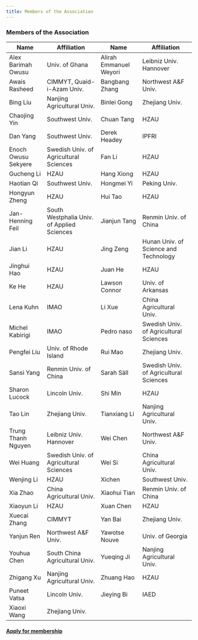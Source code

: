 ```yaml
---
title: Members of the Association
---
```


<h3 class="post_flex_center_center">
    Members of the Association
</h3>

| Name                | Affiliation                                | Name                   | Affiliation     |
|---------------------|--------------------------------------------|------------------------|-----------------| 
| Alex Barimah Owusu  | Univ. of Ghana                             | Alirah Emmanuel Weyori | Leibniz Univ. Hannover |
| Awais Rasheed       | CIMMYT, Quaid-i-Azam Univ.                 | Bangbang Zhang         | Northwest A&F Univ. |
| Bing Liu            | Nanjing Agricultural Univ.                 | Binlei Gong            |  Zhejiang Univ. |
| Chaojing Yin        | Southwest Univ.                            | Chuan Tang             |  HZAU |
| Dan Yang            | Southwest Univ.                            | Derek Headey           | IPFRI |
| Enoch Owusu Sekyere | Swedish Univ. of Agricultural Sciences     | Fan Li                 |  HZAU |
| Gucheng Li          | HZAU                                       | Hang Xiong             | HZAU |
| Haotian Qi          | Southwest Univ.                            | Hongmei Yi             | Peking Univ. |
| Hongyun Zheng       | HZAU                                       | Hui Tao                |  HZAU |
| Jan-Henning Feil    | South Westphalia Univ. of Applied Sciences | Jianjun Tang           |  Renmin Univ. of China |
| Jian Li             | HZAU                                       | Jing Zeng              |  Hunan Univ. of Science and Technology |
| Jinghui Hao         | HZAU                                       | Juan He                |   HZAU |
| Ke He               | HZAU                                       | Lawson Connor          |   Univ. of Arkansas |
| Lena Kuhn           | IMAO                                       | Li Xue                 |  China Agricultural Univ. |
| Michel Kabirigi     | IMAO                                       | Pedro naso             |  Swedish Univ. of Agricultural Sciences |
| Pengfei Liu         | Univ. of Rhode Island                      | Rui Mao                |  Zhejiang Univ. |
| Sansi Yang          | Renmin Univ. of China                      | Sarah Säll             |  Swedish Univ. of Agricultural Sciences | 
| Sharon Lucock       | Lincoln Univ.                              | Shi Min                |  HZAU |
| Tao Lin             | Zhejiang Univ.                             | Tianxiang Li           |  Nanjing Agricultural Univ. |
| Trung Thanh Nguyen  | Leibniz Univ. Hannover                     | Wei Chen               |  Northwest A&F Univ. |
| Wei Huang           | Swedish Univ. of Agricultural Sciences     | Wei Si                 |  China Agricultural Univ. |
| Wenjing Li          | HZAU                                       | Xichen                 |  Southwest Univ. |
| Xia Zhao            | China Agricultural Univ.                   | Xiaohui Tian           |   Renmin Univ. of China |
| Xiaoyun Li          | HZAU                                       | Xuan Chen              |  HZAU |
| Xuecai Zhang        | CIMMYT                                     | Yan Bai                |  Zhejiang Univ. |
| Yanjun Ren          | Northwest A&F Univ.                        | Yawotse Nouve          |  Univ. of Georgia |
| Youhua Chen         | South China Agricultural Univ.             | Yueqing Ji             |  Nanjing Agricultural Univ. |
| Zhigang Xu          | Nanjing Agricultural Univ.                 | Zhuang Hao             |  HZAU | 
| Puneet Vatsa        | Lincoln Univ.                              | Jieying Bi | IAED |
| Xiaoxi Wang         | Zhejiang Univ.                             |  |  |

#### [Apply for membership](/registration) ####
